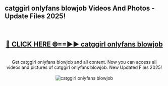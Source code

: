 <h2>catggirl onlyfans blowjob Videos And Photos - Update Files 2025!</h2>
<br>
<div align="center">
<h2><a href="https://linkcuts.com/hfmhzwbr" rel="nofollow">🔴 CLICK HERE 🌐==►► catggirl onlyfans blowjob</a></h2>
<br>
Get catggirl onlyfans blowjob and all content. Now you can access all videos and pictures of catggirl onlyfans blowjob. New Updated Files 2025!
<br>
<br>
<a href="https://linkcuts.com/hfmhzwbr" rel="nofollow" data-target="animated-image.originalLink"><img src="https://i.ibb.co.com/WyWwxjT/player-gif2.gif" alt="catggirl onlyfans blowjob" style="max-width: 100%; display: inline-block;" data-target="animated-image.originalImage"></a>
</div>
<br>
